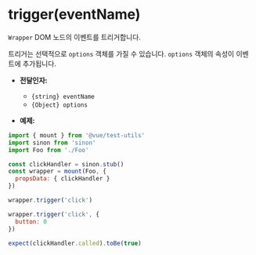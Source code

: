 # trigger(eventName)

`Wrapper` DOM 노드의 이벤트를 트리거합니다.

트리거는 선택적으로 `options` 객체를 가질 수 있습니다. `options` 객체의 속성이 이벤트에 추가됩니다.

- **전달인자:**
  - `{string} eventName`
  - `{Object} options`

- **예제:**

```js
import { mount } from '@vue/test-utils'
import sinon from 'sinon'
import Foo from './Foo'

const clickHandler = sinon.stub()
const wrapper = mount(Foo, {
  propsData: { clickHandler }
})

wrapper.trigger('click')

wrapper.trigger('click', {
  button: 0
})

expect(clickHandler.called).toBe(true)
```
